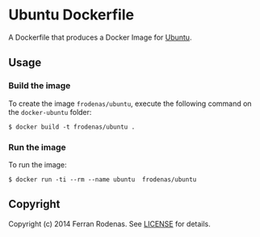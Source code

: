 # Ubuntu Dockerfile

A Dockerfile that produces a Docker Image for [Ubuntu](http://www.ubuntu.com/).

## Usage

### Build the image

To create the image `frodenas/ubuntu`, execute the following command on the `docker-ubuntu` folder:

```
$ docker build -t frodenas/ubuntu .
```

### Run the image

To run the image:

```
$ docker run -ti --rm --name ubuntu  frodenas/ubuntu
```

## Copyright

Copyright (c) 2014 Ferran Rodenas. See [LICENSE](https://github.com/frodenas/docker-ubuntu/blob/master/LICENSE) for details.

